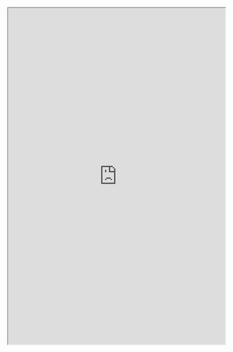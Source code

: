 <iframe src="https://www.google.com/maps/d/embed?mid=19fLpr9fnfWCeWOqDERDgR9VLR8Mad-o&hl=zh-TW&ehbc=2E312F" width="100%" height="780"></iframe>